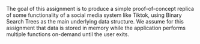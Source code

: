 The goal of this assignment is to produce a simple proof-of-concept replica of some functionality of a social media system like Tiktok, using Binary Search Trees as the main underlying data structure.  We assume for this assignment that data is stored in memory while the application performs multiple functions on-demand until the user exits.